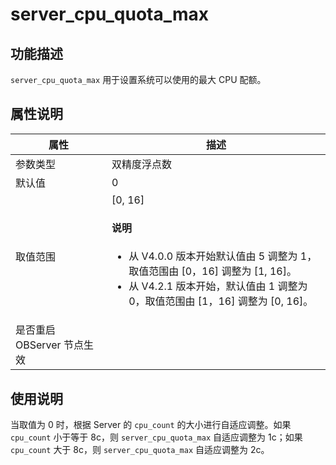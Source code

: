 # server_cpu_quota_max

## 功能描述

`server_cpu_quota_max` 用于设置系统可以使用的最大 CPU 配额。

## 属性说明

|      **属性**      |  **描述**   |
|------------------|-----------|
| 参数类型             | 双精度浮点数    |
| 默认值               | 0             |
| 取值范围             | \[0, 16]  <main id="notice" type='explain'><h4>说明</h4><ul><li>从 V4.0.0 版本开始默认值由 5 调整为 1，取值范围由 [0，16] 调整为 [1, 16]。 </li><li>从 V4.2.1 版本开始，默认值由 1 调整为 0，取值范围由 [1，16] 调整为 [0, 16]。 </li></ul></main>   |
| 是否重启 OBServer 节点生效 |            |

## 使用说明

当取值为 0 时，根据 Server 的 `cpu_count` 的大小进行自适应调整。如果 `cpu_count` 小于等于 8c，则 `server_cpu_quota_max` 自适应调整为 1c；如果 `cpu_count` 大于 8c，则 `server_cpu_quota_max` 自适应调整为 2c。
